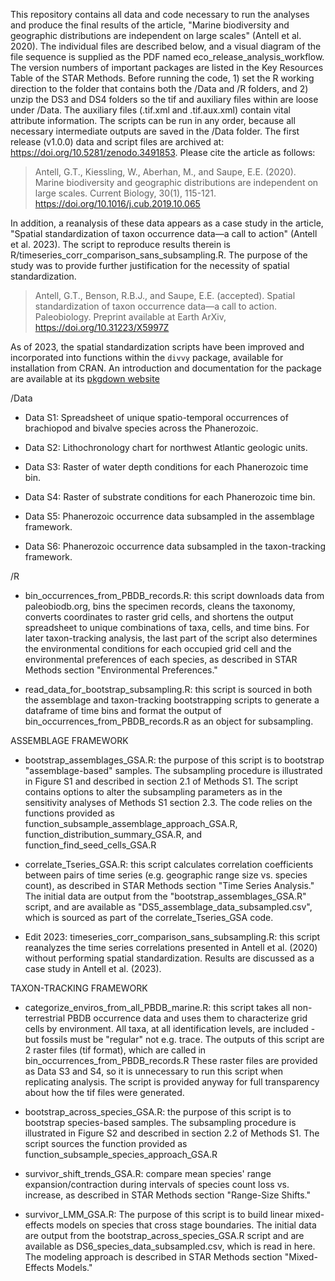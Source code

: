 
This repository contains all data and code necessary to run the analyses and produce the final results of the article, "Marine biodiversity and geographic distributions are independent on large scales" (Antell et al. 2020). The individual files are described below, and a visual diagram of the file sequence is supplied as the PDF named eco_release_analysis_workflow. The version numbers of important packages are listed in the Key Resources Table of the STAR Methods. Before running the code, 1) set the R working direction to the folder that contains both the /Data and /R folders, and 2) unzip the DS3 and DS4 folders so the tif and auxiliary files within are loose under /Data. The auxiliary files (.tif.xml and .tif.aux.xml) contain vital attribute information. The scripts can be run in any order, because all necessary intermediate outputs are saved in the /Data folder. The first release (v1.0.0) data and script files are archived at: https://doi.org/10.5281/zenodo.3491853. Please cite the article as follows:

> Antell, G.T., Kiessling, W., Aberhan, M., and Saupe, E.E. (2020). Marine biodiversity and geographic distributions are independent on large scales. Current Biology, 30(1), 115-121. https://doi.org/10.1016/j.cub.2019.10.065

In addition, a reanalysis of these data appears as a case study in the article, "Spatial standardization of taxon occurrence data—a call to action" (Antell et al. 2023). The script to reproduce results therein is R/timeseries_corr_comparison_sans_subsampling.R. The purpose of the study was to provide further justification for the necessity of spatial standardization.

> Antell, G.T., Benson, R.B.J., and Saupe, E.E. (accepted). Spatial standardization of taxon occurrence data—a call to action. Paleobiology. Preprint available at Earth ArXiv, https://doi.org/10.31223/X5997Z

As of 2023, the spatial standardization scripts have been improved and incorporated into functions within the `divvy` package, available for installation from CRAN. An introduction and documentation for the package are available at its [pkgdown website](https://gawainantell.github.io/divvy/index.html) 

/Data

- Data S1: Spreadsheet of unique spatio-temporal occurrences of brachiopod and bivalve species across the Phanerozoic.

- Data S2: Lithochronology chart for northwest Atlantic geologic units.

- Data S3: Raster of water depth conditions for each Phanerozoic time bin.

- Data S4: Raster of substrate conditions for each Phanerozoic time bin.

- Data S5: Phanerozoic occurrence data subsampled in the assemblage framework.

- Data S6: Phanerozoic occurrence data subsampled in the taxon-tracking framework.

/R

- bin_occurrences_from_PBDB_records.R: this script downloads data from paleobiodb.org, bins the specimen records, cleans the taxonomy, converts coordinates to raster grid cells, and shortens the output spreadsheet to unique combinations of taxa, cells, and time bins. For later taxon-tracking analysis, the last part of the script also determines the environmental conditions for each occupied grid cell and the environmental preferences of each species, as described in STAR Methods section "Environmental Preferences."

- read_data_for_bootstrap_subsampling.R: this script is sourced in both the assemblage and taxon-tracking bootstrapping scripts to generate a dataframe of time bins and format the output of bin_occurrences_from_PBDB_records.R as an object for subsampling.

ASSEMBLAGE FRAMEWORK

- bootstrap_assemblages_GSA.R: the purpose of this script is to bootstrap "assemblage-based" samples. The subsampling procedure is illustrated in Figure S1 and described in section 2.1 of Methods S1. The script contains options to alter the subsampling parameters as in the sensitivity analyses of Methods S1 section 2.3. The code relies on the functions provided as function_subsample_assemblage_approach_GSA.R, function_distribution_summary_GSA.R, and function_find_seed_cells_GSA.R

- correlate_Tseries_GSA.R: this script calculates correlation coefficients between pairs of time series (e.g. geographic range size vs. species count), as described in STAR Methods section "Time Series Analysis." The initial data are output from the "bootstrap_assemblages_GSA.R" script, and are available as "DS5_assemblage_data_subsampled.csv", which is sourced as part of the correlate_Tseries_GSA code.

- Edit 2023: timeseries_corr_comparison_sans_subsampling.R: this script reanalyzes the time series correlations presented in Antell et al. (2020) without performing spatial standardization. Results are discussed as a case study in Antell et al. (2023).

TAXON-TRACKING FRAMEWORK

- categorize_enviros_from_all_PBDB_marine.R: this script takes all non-terrestrial PBDB occurrence data and uses them to characterize grid cells by environment. All taxa, at all identification levels, are included - but fossils must be "regular" not e.g. trace. The outputs of this script are 2 raster files (tif format), which are called in bin_occurrences_from_PBDB_records.R  These raster files are provided as Data S3 and S4, so it is unnecessary to run this script when replicating analysis. The script is provided anyway for full transparency about how the tif files were generated.

- bootstrap_across_species_GSA.R: the purpose of this script is to bootstrap species-based samples. The subsampling procedure is illustrated in Figure S2 and described in section 2.2 of Methods S1. The script sources the function provided as function_subsample_species_approach_GSA.R

- survivor_shift_trends_GSA.R: compare mean species' range expansion/contraction during intervals of species count loss vs. increase, as described in STAR Methods section "Range-Size Shifts."

- survivor_LMM_GSA.R: The purpose of this script is to build linear mixed-effects models on species that cross stage boundaries. The initial data are output from the bootstrap_across_species_GSA.R script and are available as DS6_species_data_subsampled.csv, which is read in here. The modeling approach is described in STAR Methods section "Mixed-Effects Models."

